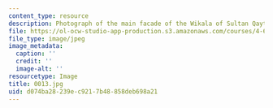 ```yaml
---
content_type: resource
description: Photograph of the main facade of the Wikala of Sultan Qaytbay.
file: https://ol-ocw-studio-app-production.s3.amazonaws.com/courses/4-615-the-architecture-of-cairo-spring-2002/d074ba28239ec9217b48858deb698a21_0013.jpg
file_type: image/jpeg
image_metadata:
  caption: ''
  credit: ''
  image-alt: ''
resourcetype: Image
title: 0013.jpg
uid: d074ba28-239e-c921-7b48-858deb698a21
---
```

